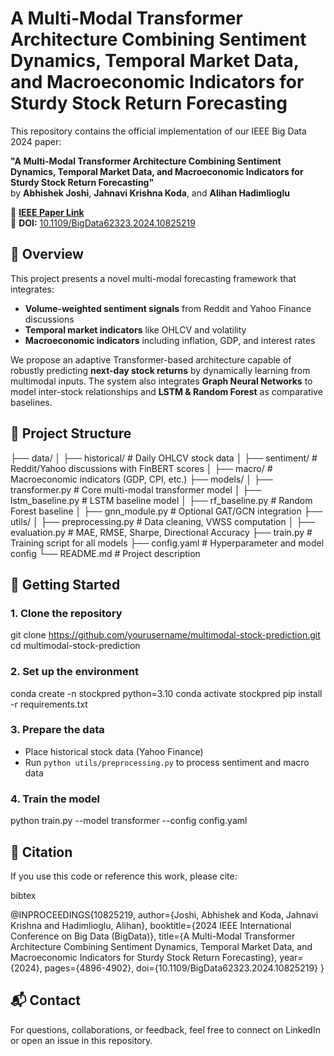 # A Multi-Modal Transformer Architecture Combining Sentiment Dynamics, Temporal Market Data, and Macroeconomic Indicators for Sturdy Stock Return Forecasting

This repository contains the official implementation of our IEEE Big Data 2024 paper:

**"A Multi-Modal Transformer Architecture Combining Sentiment Dynamics, Temporal Market Data, and Macroeconomic Indicators for Sturdy Stock Return Forecasting"**  
by **Abhishek Joshi**, **Jahnavi Krishna Koda**, and **Alihan Hadimlioglu**

📄 **[IEEE Paper Link](https://ieeexplore.ieee.org/document/10825219)**  
🔗 **DOI:** [10.1109/BigData62323.2024.10825219](https://doi.org/10.1109/BigData62323.2024.10825219)


## 🧠 Overview

This project presents a novel multi-modal forecasting framework that integrates:

- **Volume-weighted sentiment signals** from Reddit and Yahoo Finance discussions
- **Temporal market indicators** like OHLCV and volatility
- **Macroeconomic indicators** including inflation, GDP, and interest rates

We propose an adaptive Transformer-based architecture capable of robustly predicting **next-day stock returns** by dynamically learning from multimodal inputs. The system also integrates **Graph Neural Networks** to model inter-stock relationships and **LSTM & Random Forest** as comparative baselines.


## 📁 Project Structure

├── data/
│   ├── historical/            # Daily OHLCV stock data
│   ├── sentiment/             # Reddit/Yahoo discussions with FinBERT scores
│   ├── macro/                 # Macroeconomic indicators (GDP, CPI, etc.)
├── models/
│   ├── transformer.py         # Core multi-modal transformer model
│   ├── lstm\_baseline.py       # LSTM baseline model
│   ├── rf\_baseline.py         # Random Forest baseline
│   ├── gnn\_module.py          # Optional GAT/GCN integration
├── utils/
│   ├── preprocessing.py       # Data cleaning, VWSS computation
│   ├── evaluation.py          # MAE, RMSE, Sharpe, Directional Accuracy
├── train.py                   # Training script for all models
├── config.yaml                # Hyperparameter and model config
└── README.md                  # Project description


## 🚀 Getting Started

### 1. Clone the repository
git clone https://github.com/yourusername/multimodal-stock-prediction.git
cd multimodal-stock-prediction


### 2. Set up the environment
conda create -n stockpred python=3.10
conda activate stockpred
pip install -r requirements.txt

### 3. Prepare the data
* Place historical stock data (Yahoo Finance)
* Run `python utils/preprocessing.py` to process sentiment and macro data

### 4. Train the model
python train.py --model transformer --config config.yaml


## 📌 Citation

If you use this code or reference this work, please cite:

bibtex

@INPROCEEDINGS{10825219,
  author={Joshi, Abhishek and Koda, Jahnavi Krishna and Hadimlioglu, Alihan},
  booktitle={2024 IEEE International Conference on Big Data (BigData)}, 
  title={A Multi-Modal Transformer Architecture Combining Sentiment Dynamics, Temporal Market Data, and Macroeconomic Indicators for Sturdy Stock Return Forecasting}, 
  year={2024},
  pages={4896-4902},
  doi={10.1109/BigData62323.2024.10825219}
}

## 📬 Contact

For questions, collaborations, or feedback, feel free to connect on LinkedIn or open an issue in this repository.
